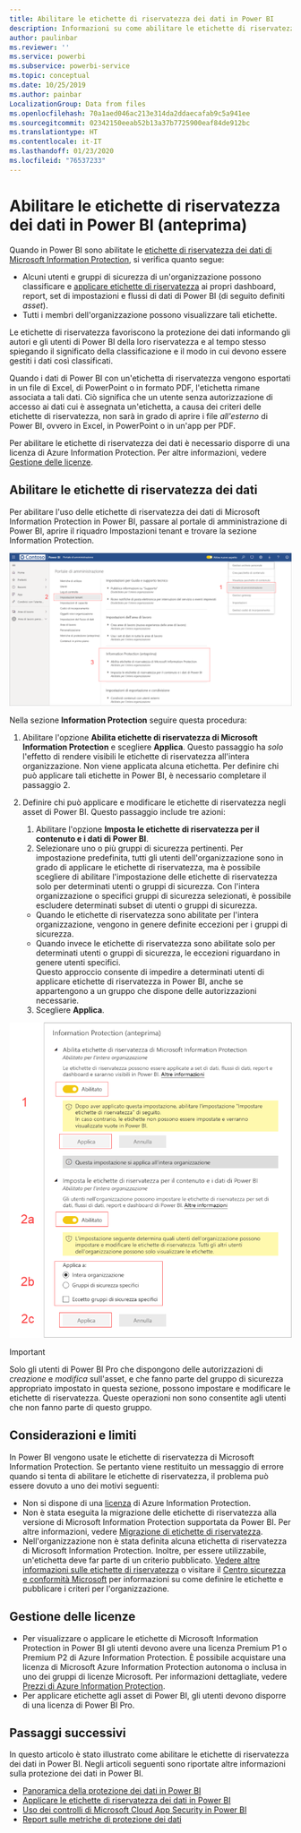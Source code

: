 ```yaml
---
title: Abilitare le etichette di riservatezza dei dati in Power BI
description: Informazioni su come abilitare le etichette di riservatezza dei dati in Power BI
author: paulinbar
ms.reviewer: ''
ms.service: powerbi
ms.subservice: powerbi-service
ms.topic: conceptual
ms.date: 10/25/2019
ms.author: painbar
LocalizationGroup: Data from files
ms.openlocfilehash: 70a1aed046ac213e314da2ddaecafab9c5a941ee
ms.sourcegitcommit: 02342150eeab52b13a37b7725900eaf84de912bc
ms.translationtype: HT
ms.contentlocale: it-IT
ms.lasthandoff: 01/23/2020
ms.locfileid: "76537233"
---
```

# <a name="enable-data-sensitivity-labels-in-power-bi-preview"></a>Abilitare le etichette di riservatezza dei dati in Power BI (anteprima)

Quando in Power BI sono abilitate le [etichette di riservatezza dei dati di Microsoft Information Protection](https://docs.microsoft.com/microsoft-365/compliance/sensitivity-labels), si verifica quanto segue:

* Alcuni utenti e gruppi di sicurezza di un'organizzazione possono classificare e [applicare etichette di riservatezza](../designer/service-security-apply-data-sensitivity-labels.md) ai propri dashboard, report, set di impostazioni e flussi di dati di Power BI (di seguito definiti *asset*).
* Tutti i membri dell'organizzazione possono visualizzare tali etichette.

Le etichette di riservatezza favoriscono la protezione dei dati informando gli autori e gli utenti di Power BI della loro riservatezza e al tempo stesso spiegando il significato della classificazione e il modo in cui devono essere gestiti i dati così classificati.

Quando i dati di Power BI con un'etichetta di riservatezza vengono esportati in un file di Excel, di PowerPoint o in formato PDF, l'etichetta rimane associata a tali dati. Ciò significa che un utente senza autorizzazione di accesso ai dati cui è assegnata un'etichetta, a causa dei criteri delle etichette di riservatezza, non sarà in grado di aprire i file *all'esterno* di Power BI, ovvero in Excel, in PowerPoint o in un'app per PDF.

Per abilitare le etichette di riservatezza dei dati è necessario disporre di una licenza di Azure Information Protection. Per altre informazioni, vedere [Gestione delle licenze](#licensing).

## <a name="enable-data-sensitivity-labels"></a>Abilitare le etichette di riservatezza dei dati

Per abilitare l'uso delle etichette di riservatezza dei dati di Microsoft Information Protection in Power BI, passare al portale di amministrazione di Power BI, aprire il riquadro Impostazioni tenant e trovare la sezione Information Protection.

![Trovare la sezione Information Protection](media/service-security-enable-data-sensitivity-labels/enable-data-sensitivity-labels-01.png)

Nella sezione **Information Protection** seguire questa procedura:
1.  Abilitare l'opzione **Abilita etichette di riservatezza di Microsoft Information Protection** e scegliere **Applica**. Questo passaggio ha *solo* l'effetto di rendere visibili le etichette di riservatezza all'intera organizzazione. Non viene applicata alcuna etichetta. Per definire chi può applicare tali etichette in Power BI, è necessario completare il passaggio 2.
2.  Definire chi può applicare e modificare le etichette di riservatezza negli asset di Power BI. Questo passaggio include tre azioni:
    1.  Abilitare l'opzione **Imposta le etichette di riservatezza per il contenuto e i dati di Power BI**.
    2.  Selezionare uno o più gruppi di sicurezza pertinenti. Per impostazione predefinita, tutti gli utenti dell'organizzazione sono in grado di applicare le etichette di riservatezza, ma è possibile scegliere di abilitare l'impostazione delle etichette di riservatezza solo per determinati utenti o gruppi di sicurezza. Con l'intera organizzazione o specifici gruppi di sicurezza selezionati, è possibile escludere determinati subset di utenti o gruppi di sicurezza.
    * Quando le etichette di riservatezza sono abilitate per l'intera organizzazione, vengono in genere definite eccezioni per i gruppi di sicurezza.
    * Quando invece le etichette di riservatezza sono abilitate solo per determinati utenti o gruppi di sicurezza, le eccezioni riguardano in genere utenti specifici.  
    Questo approccio consente di impedire a determinati utenti di applicare etichette di riservatezza in Power BI, anche se appartengono a un gruppo che dispone delle autorizzazioni necessarie.
    
    3. Scegliere **Applica**.

![Applicare le etichette di riservatezza](media/service-security-enable-data-sensitivity-labels/enable-data-sensitivity-labels-02.png)

> [!IMPORTANT]
> Solo gli utenti di Power BI Pro che dispongono delle autorizzazioni di *creazione* e *modifica* sull'asset, e che fanno parte del gruppo di sicurezza appropriato impostato in questa sezione, possono impostare e modificare le etichette di riservatezza. Queste operazioni non sono consentite agli utenti che non fanno parte di questo gruppo. 


## <a name="considerations-and-limitations"></a>Considerazioni e limiti

In Power BI vengono usate le etichette di riservatezza di Microsoft Information Protection. Se pertanto viene restituito un messaggio di errore quando si tenta di abilitare le etichette di riservatezza, il problema può essere dovuto a uno dei motivi seguenti:

* Non si dispone di una [licenza](#licensing) di Azure Information Protection.
* Non è stata eseguita la migrazione delle etichette di riservatezza alla versione di Microsoft Information Protection supportata da Power BI. Per altre informazioni, vedere [Migrazione di etichette di riservatezza](https://docs.microsoft.com/azure/information-protection/configure-policy-migrate-labels).
* Nell'organizzazione non è stata definita alcuna etichetta di riservatezza di Microsoft Information Protection. Inoltre, per essere utilizzabile, un'etichetta deve far parte di un criterio pubblicato. [Vedere altre informazioni sulle etichette di riservatezza](https://docs.microsoft.com/Office365/SecurityCompliance/sensitivity-labels) o visitare il [Centro sicurezza e conformità Microsoft](https://sip.protection.office.com/sensitivity?flight=EnableMIPLabels) per informazioni su come definire le etichette e pubblicare i criteri per l'organizzazione.

## <a name="licensing"></a>Gestione delle licenze

* Per visualizzare o applicare le etichette di Microsoft Information Protection in Power BI gli utenti devono avere una licenza Premium P1 o Premium P2 di Azure Information Protection. È possibile acquistare una licenza di Microsoft Azure Information Protection autonoma o inclusa in uno dei gruppi di licenze Microsoft. Per informazioni dettagliate, vedere [Prezzi di Azure Information Protection](https://azure.microsoft.com/pricing/details/information-protection/).
* Per applicare etichette agli asset di Power BI, gli utenti devono disporre di una licenza di Power BI Pro.


## <a name="next-steps"></a>Passaggi successivi

In questo articolo è stato illustrato come abilitare le etichette di riservatezza dei dati in Power BI. Negli articoli seguenti sono riportate altre informazioni sulla protezione dei dati in Power BI. 

* [Panoramica della protezione dei dati in Power BI](service-security-data-protection-overview.md)
* [Applicare le etichette di riservatezza dei dati in Power BI](../designer/service-security-apply-data-sensitivity-labels.md)
* [Uso dei controlli di Microsoft Cloud App Security in Power BI](service-security-using-microsoft-cloud-app-security-controls.md)
* [Report sulle metriche di protezione dei dati](service-security-data-protection-metrics-report.md)
